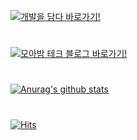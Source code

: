 [![개발을 담다 바로가기!](https://capsule-render.vercel.app/api?type=waving&color=auto&height=157&section=header&text=Hongdosan's%20Tech-Blog&fontSize=50&animation=fadeIn&fontAlignY=38&desc=[Click!]&descAlignY=17&descAlign=7)](https://hongdosan.tistory.com/)

<h1></h1>

[![모아밤 테크 블로그 바로가기!](https://capsule-render.vercel.app/api?type=waving&color=auto&height=157&section=header&text=Moabam's%20Tech-Blog&fontSize=50&animation=fadeIn&fontAlignY=38&desc=[Click!]&descAlignY=17&descAlign=7)](https://team-moabam.github.io/)

<h1></h1>

[![Anurag's github stats](https://github-readme-stats.vercel.app/api?env=PAT_1&username=HyuckJuneHong&theme=graywhite)](https://github.com/HyuckJuneHong?tab=repositories)

<h1></h1>

[![Hits](https://hits.seeyoufarm.com/api/count/incr/badge.svg?url=https%3A%2F%2Fgithub.com%2Fbombo-dev%2F&count_bg=%2379C83D&title_bg=%23555555&icon=&icon_color=%23E7E7E7&title=hits&edge_flat=false)](https://hits.seeyoufarm.com)

<!--
<p><img  src="https://github-readme-stats.vercel.app/api/top-langs?username=HyuckJuneHong&show_icons=true&locale=en&layout=compact" alt="HyuckJuneHong" /></p>

**HyuckJuneHong/HyuckJuneHong** is a ✨ _special_ ✨ repository because its `README.md` (this file) appears on your GitHub profile.

Here are some ideas to get you started:

- 🔭 I’m currently working on ...
- 🌱 I’m currently learning ...
- 👯 I’m looking to collaborate on ...
- 🤔 I’m looking for help with ...
- 💬 Ask me about ...
- 📫 How to reach me: ...
- 😄 Pronouns: ...
- ⚡ Fun fact: ...

![Anurag's GitHub stats](https://github-readme-stats.vercel.app/api?username=HyuckJuneHong)

![Anurag's GitHub stats](https://github-readme-stats.vercel.app/api?username=HyuckJuneHong&show_icons=true&theme=graywhite)
-->
